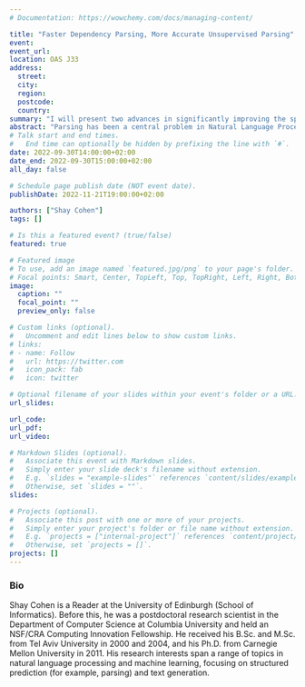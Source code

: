 ```yaml
---
# Documentation: https://wowchemy.com/docs/managing-content/

title: "Faster Dependency Parsing, More Accurate Unsupervised Parsing"
event: 
event_url:
location: OAS J33
address: 
  street:
  city:
  region:
  postcode:
  country:
summary: "I will present two advances in significantly improving the speed of dependency parsing (EMNLP, 2021) and considerably improving the accuracy of unsupervised constituency parsing (Findings of ACL, 2022)."
abstract: "Parsing has been a central problem in Natural Language Processing, further improved with pre-trained language models and neural networks. Dependency parsers, for example, are still deployed in various commercial and academic systems that process natural language. The speed and accuracy of these parsers are crucial to a positive experience for a user who uses a downstream application based on these parsers. I will present two advances in significantly improving the speed of dependency parsing (EMNLP, 2021) and considerably improving the accuracy of unsupervised constituency parsing (Findings of ACL, 2022). In the first part of the talk, I will mainly show how a simple preprocessing step of the scored model edge weights can make dependency parsing asymptotically optimal, with a quadratic complexity for parsing (rather than cubic) with respect to the sentence length. The number of edges to be scored by the model is quadratic in the sentence length. Hence the algorithm has optimal complexity. In the second part of the talk, I will show how co-training and intuitions from spectral learning combine with pre-trained language models to get effective multilingual unsupervised parsing. Our parsing algorithm is based on identifying nodes that dominate a substring in the sentence, alternating in co-training steps between an 'outside string' view and an 'inside string' view. Experiments with treebanks in English, Chinese and Korean show that this method is effective. Joint work with Miloš Stanojević and Nickil Maveli."
# Talk start and end times.
#   End time can optionally be hidden by prefixing the line with `#`.
date: 2022-09-30T14:00:00+02:00
date_end: 2022-09-30T15:00:00+02:00
all_day: false

# Schedule page publish date (NOT event date).
publishDate: 2022-11-21T19:00:00+02:00

authors: ["Shay Cohen"]
tags: []

# Is this a featured event? (true/false)
featured: true

# Featured image
# To use, add an image named `featured.jpg/png` to your page's folder. 
# Focal points: Smart, Center, TopLeft, Top, TopRight, Left, Right, BottomLeft, Bottom, BottomRight.
image:
  caption: ""
  focal_point: ""
  preview_only: false

# Custom links (optional).
#   Uncomment and edit lines below to show custom links.
# links:
# - name: Follow
#   url: https://twitter.com
#   icon_pack: fab
#   icon: twitter

# Optional filename of your slides within your event's folder or a URL.
url_slides: 

url_code:
url_pdf: 
url_video:

# Markdown Slides (optional).
#   Associate this event with Markdown slides.
#   Simply enter your slide deck's filename without extension.
#   E.g. `slides = "example-slides"` references `content/slides/example-slides.md`.
#   Otherwise, set `slides = ""`.
slides:

# Projects (optional).
#   Associate this post with one or more of your projects.
#   Simply enter your project's folder or file name without extension.
#   E.g. `projects = ["internal-project"]` references `content/project/deep-learning/index.md`.
#   Otherwise, set `projects = []`.
projects: []
---
```


### Bio
 Shay Cohen is a Reader at the University of Edinburgh (School of Informatics). Before this, he was a postdoctoral research scientist in the Department of Computer Science at Columbia University and held an NSF/CRA Computing Innovation Fellowship. He received his B.Sc. and M.Sc. from Tel Aviv University in 2000 and 2004, and his Ph.D. from Carnegie Mellon University in 2011. His research interests span a range of topics in natural language processing and machine learning, focusing on structured prediction (for example, parsing) and text generation.